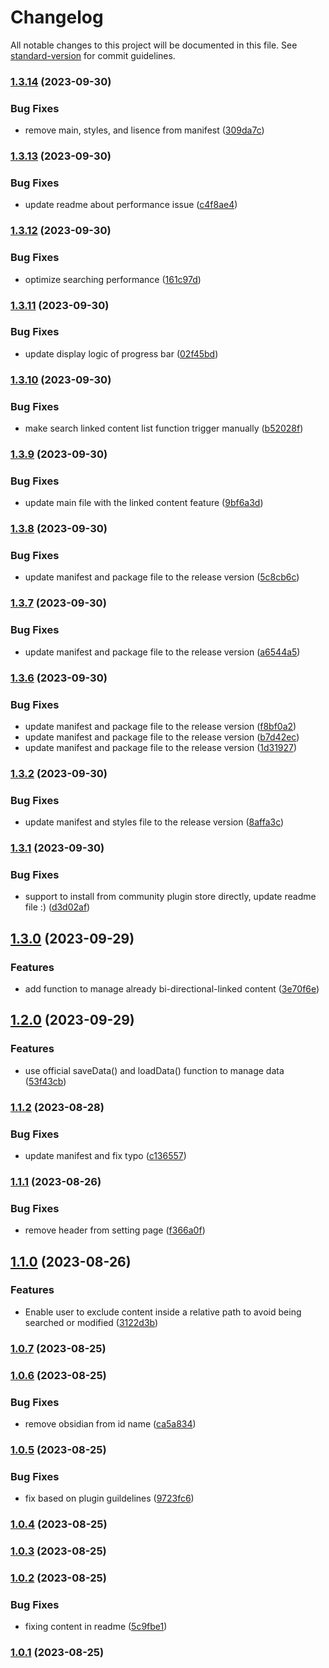 # Changelog

All notable changes to this project will be documented in this file. See [standard-version](https://github.com/conventional-changelog/standard-version) for commit guidelines.

### [1.3.14](https://github.com/Medill-East/obsidian-content-linker/compare/1.3.13...1.3.14) (2023-09-30)


### Bug Fixes

* remove main, styles, and lisence from manifest ([309da7c](https://github.com/Medill-East/obsidian-content-linker/commit/309da7c896b1025876242cc12afd796fcf4c70c9))

### [1.3.13](https://github.com/Medill-East/obsidian-content-linker/compare/1.3.12...1.3.13) (2023-09-30)


### Bug Fixes

* update readme about performance issue ([c4f8ae4](https://github.com/Medill-East/obsidian-content-linker/commit/c4f8ae44367b136cc1787ee939368565c1488a13))

### [1.3.12](https://github.com/Medill-East/obsidian-content-linker/compare/1.3.11...1.3.12) (2023-09-30)


### Bug Fixes

* optimize searching performance ([161c97d](https://github.com/Medill-East/obsidian-content-linker/commit/161c97d8817bad2ce449fdba877fc669d9469173))

### [1.3.11](https://github.com/Medill-East/obsidian-content-linker/compare/1.3.10...1.3.11) (2023-09-30)


### Bug Fixes

* update display logic of progress bar ([02f45bd](https://github.com/Medill-East/obsidian-content-linker/commit/02f45bd14ee00c44b07bffb5c9417107ede27a0c))

### [1.3.10](https://github.com/Medill-East/obsidian-content-linker/compare/1.3.9...1.3.10) (2023-09-30)


### Bug Fixes

* make search linked content list function trigger manually ([b52028f](https://github.com/Medill-East/obsidian-content-linker/commit/b52028f4c537ded4d8f4e96e5a4cc486f3350b6b))

### [1.3.9](https://github.com/Medill-East/obsidian-content-linker/compare/1.3.8...1.3.9) (2023-09-30)


### Bug Fixes

* update main file with the linked content feature ([9bf6a3d](https://github.com/Medill-East/obsidian-content-linker/commit/9bf6a3d10df9278f66438bfdbc20053d4fe3b16e))

### [1.3.8](https://github.com/Medill-East/obsidian-content-linker/compare/1.3.7...1.3.8) (2023-09-30)


### Bug Fixes

* update manifest and package file to the release version ([5c8cb6c](https://github.com/Medill-East/obsidian-content-linker/commit/5c8cb6c22cc1f0f0b41cbcb9468b9696045ffff8))

### [1.3.7](https://github.com/Medill-East/obsidian-content-linker/compare/1.3.6...1.3.7) (2023-09-30)


### Bug Fixes

* update manifest and package file to the release version ([a6544a5](https://github.com/Medill-East/obsidian-content-linker/commit/a6544a5ee369680515d601d9625babf568e7845f))

### [1.3.6](https://github.com/Medill-East/obsidian-content-linker/compare/1.3.2...1.3.6) (2023-09-30)


### Bug Fixes

* update manifest and package file to the release version ([f8bf0a2](https://github.com/Medill-East/obsidian-content-linker/commit/f8bf0a242e9a1b2de8c91d5fb7396b9d2347975d))
* update manifest and package file to the release version ([b7d42ec](https://github.com/Medill-East/obsidian-content-linker/commit/b7d42ece788bc8331f63e00f5a566592d399685c))
* update manifest and package file to the release version ([1d31927](https://github.com/Medill-East/obsidian-content-linker/commit/1d31927424f07a9d0e18bb70860580eadc90bcad))

### [1.3.2](https://github.com/Medill-East/obsidian-content-linker/compare/1.3.1...1.3.2) (2023-09-30)


### Bug Fixes

* update manifest and styles file to the release version ([8affa3c](https://github.com/Medill-East/obsidian-content-linker/commit/8affa3c92032acbcf1b3c9ee2658c0dc95904732))

### [1.3.1](https://github.com/Medill-East/obsidian-content-linker/compare/1.3.0...1.3.1) (2023-09-30)


### Bug Fixes

* support to install from community plugin store directly, update readme file :) ([d3d02af](https://github.com/Medill-East/obsidian-content-linker/commit/d3d02afbb42180be929b5aadf383cfc6d49b4f6a))

## [1.3.0](https://github.com/Medill-East/obsidian-content-linker/compare/1.2.0...1.3.0) (2023-09-29)


### Features

* add function to manage already bi-directional-linked content ([3e70f6e](https://github.com/Medill-East/obsidian-content-linker/commit/3e70f6eee044efccfb03ccc87b01b346dba85a6d))

## [1.2.0](https://github.com/Medill-East/obsidian-content-linker/compare/1.1.2...1.2.0) (2023-09-29)


### Features

* use official saveData() and loadData() function to manage data ([53f43cb](https://github.com/Medill-East/obsidian-content-linker/commit/53f43cb29868701d25be15130ec0df009beffac9))

### [1.1.2](https://github.com/Medill-East/obsidian-content-linker/compare/1.1.1...1.1.2) (2023-08-28)


### Bug Fixes

* update manifest and fix typo ([c136557](https://github.com/Medill-East/obsidian-content-linker/commit/c1365574481009ed0c35ba3999277383091622fa))

### [1.1.1](https://github.com/Medill-East/obsidian-content-linker/compare/1.1.0...1.1.1) (2023-08-26)


### Bug Fixes

* remove header from setting page ([f366a0f](https://github.com/Medill-East/obsidian-content-linker/commit/f366a0fbd9f461c2c8f7b6040ffd3bed1eb86054))

## [1.1.0](https://github.com/Medill-East/obsidian-content-linker/compare/1.0.7...1.1.0) (2023-08-26)


### Features

* Enable user to exclude content inside a relative path to avoid being searched or modified ([3122d3b](https://github.com/Medill-East/obsidian-content-linker/commit/3122d3b892f3d1719dfbde03e831feb15bf414df))

### [1.0.7](https://github.com/Medill-East/obsidian-content-linker/compare/1.0.6...1.0.7) (2023-08-25)

### [1.0.6](https://github.com/Medill-East/obsidian-content-linker/compare/1.0.5...1.0.6) (2023-08-25)


### Bug Fixes

* remove obsidian from id name ([ca5a834](https://github.com/Medill-East/obsidian-content-linker/commit/ca5a834e0e0d84ba834e26ad31308b3bac59db36))

### [1.0.5](https://github.com/Medill-East/obsidian-content-linker/compare/1.0.4...1.0.5) (2023-08-25)


### Bug Fixes

* fix based on plugin guildelines ([9723fc6](https://github.com/Medill-East/obsidian-content-linker/commit/9723fc6b1eae00ac30b5100d77a3d23c93fc7756))

### [1.0.4](https://github.com/Medill-East/obsidian-content-linker/compare/1.0.3...1.0.4) (2023-08-25)

### [1.0.3](https://github.com/Medill-East/obsidian-content-linker/compare/1.0.2...1.0.3) (2023-08-25)

### [1.0.2](https://github.com/Medill-East/obsidian-content-linker/compare/1.0.1...1.0.2) (2023-08-25)


### Bug Fixes

* fixing content in readme ([5c9fbe1](https://github.com/Medill-East/obsidian-content-linker/commit/5c9fbe103da761fc8aea28b75555a59c5bc102be))

### [1.0.1](https://github.com/Medill-East/obsidian-content-linker/compare/1.0.0...1.0.1) (2023-08-25)

